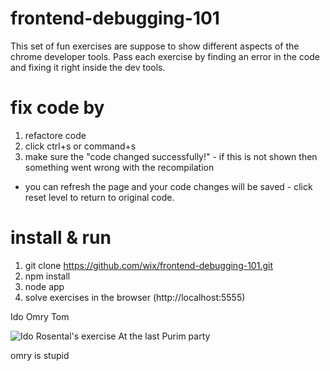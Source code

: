 frontend-debugging-101
======================
This set of fun exercises are suppose to show different aspects of the chrome developer tools.
Pass each exercise by finding an error in the code and fixing it right inside the dev tools.

fix code by
===========
1. refactore code
2. click ctrl+s or command+s
3. make sure the "code changed successfully!" - if this is not shown then something went wrong with the recompilation

* you can refresh the page and your code changes will be saved - click reset level to return to original code.

install & run
=============

1. git clone https://github.com/wix/frontend-debugging-101.git
2. npm install
3. node app
4. solve exercises in the browser (http://localhost:5555)


Ido     Omry    Tom

![Ido Rosental's exercise](https://github.com/wix/frontend-debugging-101/blob/master/monsters.jpg)
At the last Purim party

omry is stupid
